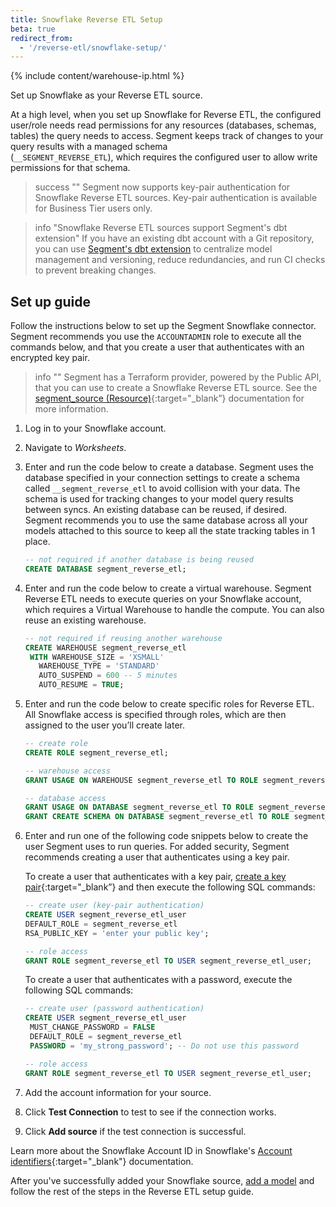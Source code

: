 ```yaml
---
title: Snowflake Reverse ETL Setup
beta: true
redirect_from:
  - '/reverse-etl/snowflake-setup/'
---
```


{% include content/warehouse-ip.html %}

Set up Snowflake as your Reverse ETL source. 

At a high level, when you set up Snowflake for Reverse ETL, the configured user/role needs read permissions for any resources (databases, schemas, tables) the query needs to access. Segment keeps track of changes to your query results with a managed schema <br>(`__SEGMENT_REVERSE_ETL`), which requires the configured user to allow write permissions for that schema.

> success ""
> Segment now supports key-pair authentication for Snowflake Reverse ETL sources. Key-pair authentication is available for Business Tier users only.

> info "Snowflake Reverse ETL sources support Segment's dbt extension"
> If you have an existing dbt account with a Git repository, you can use [Segment's dbt extension](/docs/segment-app/extensions/dbt/) to centralize model management and versioning, reduce redundancies, and run CI checks to prevent breaking changes.

## Set up guide
Follow the instructions below to set up the Segment Snowflake connector. Segment recommends you use the `ACCOUNTADMIN` role to execute all the commands below, and that you create a user that authenticates with an encrypted key pair.

> info ""
> Segment has a Terraform provider, powered by the Public API, that you can use to create a Snowflake Reverse ETL source. See the [segment_source (Resource)](https://registry.terraform.io/providers/segmentio/segment/latest/docs/resources/source){:target="_blank”} documentation for more information.

1. Log in to your Snowflake account.
2. Navigate to *Worksheets*.
3. Enter and run the code below to create a database.
   Segment uses the database specified in your connection settings to create a schema called `__segment_reverse_etl` to avoid collision with your data. The schema is used for tracking changes to your model query results between syncs.
   An existing database can be reused, if desired. Segment recommends you to use the same database across all your models attached to this source to keep all the state tracking tables in 1 place.

   ```sql
   -- not required if another database is being reused
   CREATE DATABASE segment_reverse_etl;
   ```
4. Enter and run the code below to create a virtual warehouse.
   Segment Reverse ETL needs to execute queries on your Snowflake account, which requires a Virtual Warehouse to handle the compute. You can also reuse an existing warehouse.

   ```sql
   -- not required if reusing another warehouse
   CREATE WAREHOUSE segment_reverse_etl
    WITH WAREHOUSE_SIZE = 'XSMALL'
      WAREHOUSE_TYPE = 'STANDARD'
      AUTO_SUSPEND = 600 -- 5 minutes
      AUTO_RESUME = TRUE;
   ```
5. Enter and run the code below to create specific roles for Reverse ETL.
   All Snowflake access is specified through roles, which are then assigned to the user you’ll create later.

   ```sql
   -- create role
   CREATE ROLE segment_reverse_etl;

   -- warehouse access
   GRANT USAGE ON WAREHOUSE segment_reverse_etl TO ROLE segment_reverse_etl;

   -- database access
   GRANT USAGE ON DATABASE segment_reverse_etl TO ROLE segment_reverse_etl;
   GRANT CREATE SCHEMA ON DATABASE segment_reverse_etl TO ROLE segment_reverse_etl;
   ```
6. Enter and run one of the following code snippets below to create the user Segment uses to run queries. For added security, Segment recommends creating a user that authenticates using a key pair.

   To create a user that authenticates with a key pair, [create a key pair](https://docs.snowflake.com/en/user-guide/key-pair-auth#configuring-key-pair-authentication){:target="_blank”} and then execute the following SQL commands: 
   ``` sql
   -- create user (key-pair authentication)
   CREATE USER segment_reverse_etl_user
   DEFAULT_ROLE = segment_reverse_etl
   RSA_PUBLIC_KEY = 'enter your public key';

   -- role access
   GRANT ROLE segment_reverse_etl TO USER segment_reverse_etl_user;
   ```

   To create a user that authenticates with a password, execute the following SQL commands:
   ```sql
   -- create user (password authentication)
   CREATE USER segment_reverse_etl_user
    MUST_CHANGE_PASSWORD = FALSE
    DEFAULT_ROLE = segment_reverse_etl
    PASSWORD = 'my_strong_password'; -- Do not use this password

   -- role access
   GRANT ROLE segment_reverse_etl TO USER segment_reverse_etl_user;
   ```
7. Add the account information for your source.  
5. Click **Test Connection** to test to see if the connection works.
6. Click **Add source** if the test connection is successful.


Learn more about the Snowflake Account ID in Snowflake's [Account identifiers](https://docs.snowflake.com/en/user-guide/admin-account-identifier.html){:target="_blank"} documentation.

After you've successfully added your Snowflake source, [add a model](/docs/connections/reverse-etl/setup/#step-2-add-a-model) and follow the rest of the steps in the Reverse ETL setup guide.
